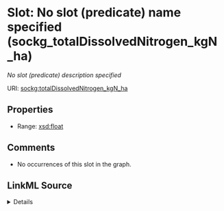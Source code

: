 

# Slot: No slot (predicate) name specified (sockg_totalDissolvedNitrogen_kgN_ha)


_No slot (predicate) description specified_







URI: [sockg:totalDissolvedNitrogen_kgN_ha](https://idir.uta.edu/sockg-ontology/docs/totalDissolvedNitrogen_kgN_ha)



<!-- no inheritance hierarchy -->








## Properties

* Range: [xsd:float](http://www.w3.org/2001/XMLSchema#float)





## Comments

* No occurrences of this slot in the graph.



## LinkML Source

<details>

```yaml
name: sockg_totalDissolvedNitrogen_kgN_ha
description: No slot (predicate) description specified
title: No slot (predicate) name specified
comments:
- No occurrences of this slot in the graph.
from_schema: soc-kg
rank: 1000
domain: sockg_WaterQualityArea
slot_uri: sockg:totalDissolvedNitrogen_kgN_ha
alias: sockg_totalDissolvedNitrogen_kgN_ha
range: float

```
</details>
